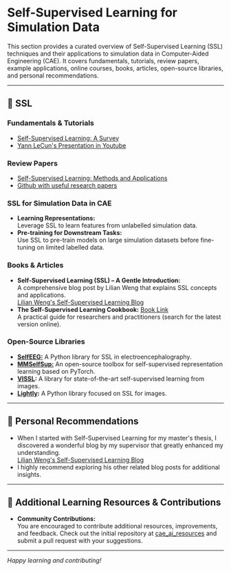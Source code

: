 # Self-Supervised Learning for Simulation Data

This section provides a curated overview of Self-Supervised Learning (SSL) techniques and their applications to simulation data in Computer-Aided Engineering (CAE). It covers fundamentals, tutorials, review papers, example applications, online courses, books, articles, open-source libraries, and personal recommendations.

---

## 📌 SSL

### Fundamentals & Tutorials

- [Self-Supervised Learning: A Survey](https://arxiv.org/pdf/2301.05712)
- [Yann LeCun's Presentation in Youtube](https://www.youtube.com/results?search_query=Yann+LeCun+on+Self-Supervised+Learning)

### Review Papers

- [Self-Supervised Learning: Methods and Applications](https://arxiv.org/abs/2103.00111)
- [Github with useful research papers](https://github.com/guijiejie/SSL)


### SSL for Simulation Data in CAE

- **Learning Representations:**  
  Leverage SSL to learn features from unlabelled simulation data.
- **Pre-training for Downstream Tasks:**  
  Use SSL to pre-train models on large simulation datasets before fine-tuning on limited labelled data.


### Books & Articles

- **Self-Supervised Learning (SSL) – A Gentle Introduction:**  
  A comprehensive blog post by Lilian Weng that explains SSL concepts and applications.  
  [Lilian Weng's Self-Supervised Learning Blog](https://lilianweng.github.io/posts/2019-11-10-self-supervised/)
- **The Self-Supervised Learning Cookbook:** [Book Link](https://arxiv.org/pdf/2304.12210)  
  A practical guide for researchers and practitioners (search for the latest version online).


### Open-Source Libraries

- [**SelfEEG:**](https://github.com/MedMaxLab/selfEEG) A Python library for SSL in electroencephalography.
- [**MMSelfSup:**](https://github.com/open-mmlab/mmselfsup) An open-source toolbox for self-supervised representation learning based on PyTorch.
- **[VISSL](https://github.com/facebookresearch/vissl):** A library for state-of-the-art self-supervised learning from images.
- **[Lightly](https://github.com/lightly-ai/lightly):** A Python library focused on SSL for images.

---

## 📌 Personal Recommendations

- When I started with Self-Supervised Learning for my master's thesis, I discovered a wonderful blog by my supervisor that greatly enhanced my understanding.  
  [Lilian Weng's Self-Supervised Learning Blog](https://lilianweng.github.io/posts/2019-11-10-self-supervised/)  
- I highly recommend exploring his other related blog posts for additional insights.

---

## 📌 Additional Learning Resources & Contributions

- **Community Contributions:**  
  You are encouraged to contribute additional resources, improvements, and feedback. Check out the initial repository at [cae_ai_resources](https://github.com/RevanKumarD/cae_ai_resources) and submit a pull request with your suggestions.

---

*Happy learning and contributing!*
